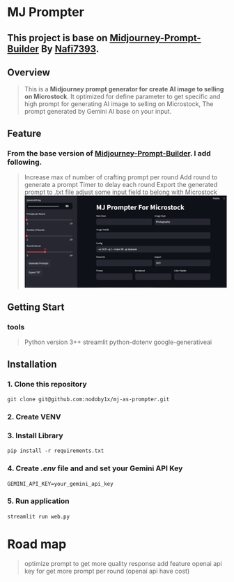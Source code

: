 # MJ Prompter
## This project is base on [Midjourney-Prompt-Builder](https://github.com/Nafi7393/Midjourney-Prompt-Builder) By [Nafi7393](https://github.com/Nafi7393).

## Overview
> This is a **Midjourney prompt generator for create AI image to selling on Microstock**. It optimized for define parameter to get specific and high prompt for generating AI image to selling on Microstock, The prompt generated by Gemini AI base on your input.

## Feature
### From the base version of [Midjourney-Prompt-Builder](https://github.com/Nafi7393/Midjourney-Prompt-Builder). I add following.
> Increase max of number of crafting prompt per round
> Add round to generate a prompt
> Timer to delay each round
> Export the generated prompt to .txt file
> adjust some input field to belong with Microstock
![UI](image.png)

## Getting Start
### tools
>Python version 3++
>streamlit
>python-dotenv
>google-generativeai

## Installation
### 1. Clone this repository
```
git clone git@github.com:nodoby1x/mj-as-prompter.git
```
### 2. Create VENV
### 3. Install Library
```
pip install -r requirements.txt
```
### 4. Create ***.env*** file and and set your Gemini API Key
```
GEMINI_API_KEY=your_gemini_api_key
```
### 5. Run application
```
streamlit run web.py
```

# Road map
> optimize prompt to get more quality response
> add feature openai api key for get more prompt per round (openai api have cost)
